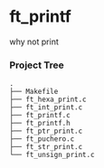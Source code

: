 # ft_printf
why not print

<h3>Project Tree</h3>
  
 ```
.
├── Makefile
├── ft_hexa_print.c
├── ft_int_print.c
├── ft_printf.c
├── ft_printf.h
├── ft_ptr_print.c
├── ft_puchero.c
├── ft_str_print.c
└── ft_unsign_print.c
  ```
